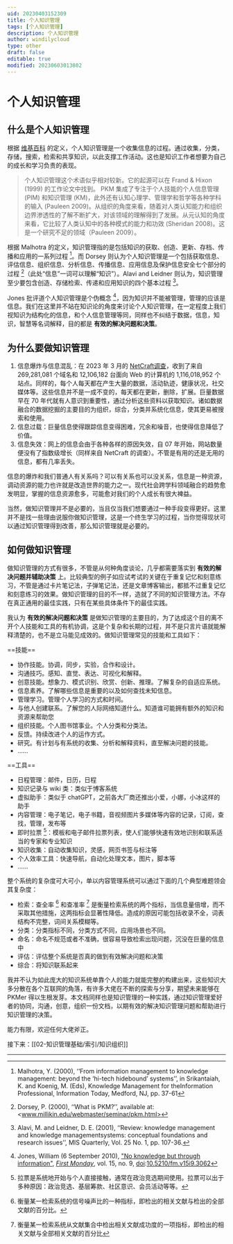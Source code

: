 ```yaml
---
uid: 20230403152309
title: 个人知识管理
tags: [个人知识管理]
description: 个人知识管理
author: windilycloud
type: other
draft: false
editable: true
modified: 20230603013802
---
```


# 个人知识管理

## 什么是个人知识管理

根据 [维基百科](https://en.wikipedia.org/wiki/Personal_knowledge_management) 的定义，个人知识管理是一个收集信息的过程。通过收集，分类，存储，搜索，检索和共享知识，以此支撑工作活动。这也是知识工作者想要为自己的成长和学习负责的表现。

> 个人知识管理这个术语似乎相对较新。它的起源可以在 Frand & Hixon (1999) 的工作论文中找到。 PKM 集成了专注于个人技能的个人信息管理 (PIM) 和知识管理 (KM)，此外还有认知心理学、管理学和哲学等各种学科的输入 (Pauleen 2009)。从组织的角度来看，随着对人类认知能力和组织边界渗透性的了解不断扩大，对该领域的理解得到了发展。从元认知的角度来看，它比较了人类认知中的各种模式的能力和功效 (Sheridan 2008)。这是一个研究不足的领域（Pauleen 2009）。

根据 Malhotra 的定义，知识管理指的是包括知识的获取、创造、更新、存档、传播和应用的一系列过程 [^1]。而 Dorsey 则认为个人知识管理是一个包括获取信息、评估信息、组织信息、分析信息、传播信息、应用信息及保护信息安全七个部分的过程 [^2]（此处“信息”一词可以理解“知识”）。Alavi and Leidner 则认为，知识管理至少要包含创造、存储检索、传递和应用知识的四个基本过程 [^3]。

Jones 批评道个人知识管理是个伪概念 [^4]，因为知识并不能被管理，管理的应该是信息。我们在这里并不站在知识论的角度来讨论个人知识管理，在一定程度上我们视知识为结构化的信息，和个人信息管理等同，同样也不纠结于数据，信息，知识，智慧等名词解释，目的都是 **有效的解决问题和决策**。

## 为什么要做知识管理

1. 信息爆炸与信息混乱：在 2023 年 3 月的 [NetCraft调查](https://news.netcraft.com/archives/category/web-server-survey/)，收到了来自 269,281,081 个域名和 12,106,182 台面向 Web 的计算机的 1,116,018,952 个站点。同样的，每个人每天都在产生大量的数据，活动轨迹，健康状况，社交媒体等。这些信息并不是一成不变的，每天都在更新，删除，扩展。巨量数据早在 70 年代就有人意识到重要性，通过分析这些资料以获取知识。诸如数据融合的数据挖掘的主要目的为组织，综合，分类并系统化信息，使其更易被搜索和使用。
2. 信息过载：巨量信息使得跟踪信息变得困难，冗余和噪音，也使得信息降低了价值。
3. 信息失效：网上的信息会由于各种各样的原因失效，自 07 年开始，网站数量便没有了指数级增长（同样来自 NetCraft 的调查）。不管是有用的还是无用的信息，都有几率丢失。

信息的爆炸和我们普通人有关系吗？可以有关系也可以没关系，信息是一种资源，调动资源的能力也许就是改造世界的能力之一。现代社会跨学科领域融合的趋势愈发明显，掌握的信息资源愈多，可能愈对我们的个人成长有很大裨益。

当然，做知识管理并不是必要的，当且仅当我们想要通过一种手段变得更好。这里并不是找一些理由说服你做知识管理，这是一个终生学习的过程，当你觉得现状可以通过知识管理得到改善，那么知识管理就是必要的。

## 如何做知识管理

做知识管理的方式有很多，不管是从何种角度谈论，几乎都需要落实到 **有效的解决问题并辅助决策** 上。比较典型的例子如应试考试的关键在于重复记忆和刻意练习，不管是通过卡片笔记法，子弹笔记法，还是文章博客输出，都抵不过重复记忆和刻意练习的效果。做知识管理的目的不一样，造就了不同的知识管理方法。不存在真正通用的最佳实践，只有在某些具体条件下的最佳实践。

我认为 **有效的解决问题和决策** 是做知识管理的主要目的，为了达成这个目的离不开个人技能和工具的有机协调，这是个复杂和长期的过程，并不是只言片语就能解释清楚的，也不是立马能见成效的。做知识管理常见的技能和工具如下：

==技能==

- 协作技能。协调，同步，实验，合作和设计。
- 沟通技巧。感知、直觉、表达、可视化和解释。
- 创意技能。想象力、模式识别、欣赏、创新、推理。了解复杂的自适应系统。
- 信息素养。了解哪些信息是重要的以及如何查找未知信息。
- 管理学习。管理个人学习的方式和时间。
- 与他人创建联系。了解您的人际网络知道什么。知道谁可能拥有额外的知识和资源来帮助您
- 组织技能。个人图书馆事业。个人分类和分类法。
- 反馈。持续改进个人的运作方式。
- 研究。有计划与有系统的收集、分析和解释资料，直至解决问题的技能。
- ......

==工具==

- 日程管理：邮件，日历，日程
- 知识记录与 wiki 类：类似于博客系统
- 虚拟助手：类似于 chatGPT，之前各大厂商还推出小爱，小娜，小冰这样的助手
- 内容管理：电子笔记，电子书籍，音视频图片多媒体等内容的记录，订阅，查找，管理，发布等
- 即时拉票 [^5]：模板和电子邮件拉票列表，使人们能够快速有效地识别和联系适当的专家和专业知识
- 知识收集：自动收集知识，灵感，网页书签与标注等
- 个人效率工具：快速导航，自动化处理文本，图片，脚本等
- ......

整个系统的复杂度可大可小，单以内容管理系统可以通过下面的几个典型难题领会其复杂度：

- 检索：查全率 [^6] 和查准率 [^7] 是衡量检索系统的两个指标，当信息量倍增，而不采取其他措施，这两指标会显著性降低。造成的原因可能包括收录不全，词表结构不完整，词间关系模糊等。
- 分类：分类指标不同，分类方式不同，应用场景也不同。
- 命名：命名不规范或者不准确，很容易导致检索出现问题，沉没在巨量的信息中
- 评估：评估整个系统是否真的做到有效解决问题和决策
- 综合：将知识联系起来

我并不认为如此庞大的知识系统单靠个人的能力就能完整的构建出来，这些知识大多分散在各个互联网的角落，有许多大佬在不断的探索与分享，期望未来能够在 PKMer 得以生根发芽。本文档同样也是知识管理的一种实践，通过知识管理爱好者的协同，沟通，创意，组织一份文档，以期有效的解决知识管理问题和帮助进行知识管理的决策。

能力有限，欢迎任何大佬斧正。

接下来：[[02-知识管理基础/索引/知识组织]]  

---

[^1]: Malhotra, Y. (2000), ‘‘From information management to knowledge management: beyond the ‘hi-tech hidebound’ systems’’, in Srikantaiah, K. and Koenig, M. (Eds), Knowledge Management for theInformation Professional, Information Today, Medford, NJ, pp. 37-61

[^2]: Dorsey, P. (2000), ‘‘What is PKM?’’, available at: <www.millikin.edu/webmaster/seminar/pkm.html>

[^3]: Alavi, M. and Leidner, D. E. (2001), ‘‘Review: knowledge management and knowledge managementsystems: conceptual foundations and research issues’’, MIS Quarterly, Vol. 25 No. 1, pp. 107-36.

[^4]: Jones, William (6 September 2010), ["No knowledge but through information"](http://firstmonday.org/ojs/index.php/fm/article/view/3062), _[First Monday](https://en.wikipedia.org/wiki/First_Monday_(journal) "First Monday (journal)")_, vol. 15, no. 9, [doi](<https://en.wikipedia.org/wiki/Doi_(identifier)>"Doi (identifier)"):[10.5210/fm.v15i9.3062](https://doi.org/10.5210%2Ffm.v15i9.3062)

[^5]: 拉票是系统地开始与个人直接接触，通常在政治竞选期间使用。拉票可以出于多种原因：政治竞选、基层筹款、社区意识、会员活动等等。

[^6]: 衡量某一检索系统的信号噪声比的一种指标，即检出的相关文献与检出的全部文献的百分比。

[^7]: 衡量某一检索系统从文献集合中检出相关文献成功度的一项指标，即检出的相关文献与全部相关文献的百分比